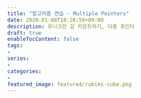 ```yaml
---
title: "알고리즘 연습 - Multiple Pointers"
date: 2020-01-08T18:28:59+09:00
description: 유니크한 값 카운트하기, 다중 포인터
draft: true
enableTocContent: false
tags:
-
series:
-
categories:
-
featured_image: feature4/rubiks-cube.png
---
```


